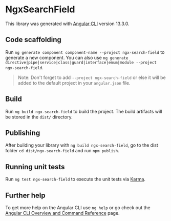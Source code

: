 # NgxSearchField

This library was generated with [Angular CLI](https://github.com/angular/angular-cli) version 13.3.0.

## Code scaffolding

Run `ng generate component component-name --project ngx-search-field` to generate a new component. You can also use `ng generate directive|pipe|service|class|guard|interface|enum|module --project ngx-search-field`.
> Note: Don't forget to add `--project ngx-search-field` or else it will be added to the default project in your `angular.json` file. 

## Build

Run `ng build ngx-search-field` to build the project. The build artifacts will be stored in the `dist/` directory.

## Publishing

After building your library with `ng build ngx-search-field`, go to the dist folder `cd dist/ngx-search-field` and run `npm publish`.

## Running unit tests

Run `ng test ngx-search-field` to execute the unit tests via [Karma](https://karma-runner.github.io).

## Further help

To get more help on the Angular CLI use `ng help` or go check out the [Angular CLI Overview and Command Reference](https://angular.io/cli) page.
